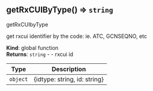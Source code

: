 <a name="getRxCUIByType"></a>

## getRxCUIByType() ⇒ <code>string</code>
getRxCUIbyType

get rxcui identifier by the code: ie. ATC, GCNSEQNO, etc

**Kind**: global function  
**Returns**: <code>string</code> - - rxcui id  

| Type | Description |
| --- | --- |
| <code>object</code> | {idtype: string, id: string} |

